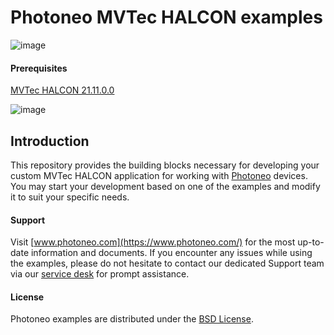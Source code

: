 # Photoneo MVTec HALCON examples
![image](https://photoneo.com/files/dw/dw/github/Personal_Linkedin_banner_v2.png)

#### Prerequisites

[MVTec HALCON 21.11.0.0](https://www.mvtec.com/products/halcon) <br />

![image](https://www.photoneo.com/wp-content/uploads/2018/09/halcon.png)

## Introduction
This repository provides the building blocks necessary for developing your custom MVTec HALCON application for working with [Photoneo](https://www.photoneo.com/) devices. 
You may start your development based on one of the examples and modify it to suit your specific needs. 


#### Support
Visit [www.photoneo.com](https://www.photoneo.com/) for the most up-to-date information and documents. If you encounter any issues while using the examples, please do not hesitate to contact our dedicated Support team via our [service desk](https://photoneo.atlassian.net/servicedesk/customer/portal/3/group/3/create/15) for prompt assistance.

#### License
Photoneo examples are distributed under the [BSD License](https://github.com/photoneo-3d/photoneo-halcon-examples/blob/main/LICENSE).
